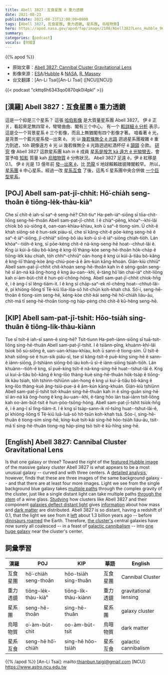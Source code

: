 ```yaml
---
title: Abell 3827：互食星團 ê 重力透鏡
date: 2021-08-23
publishdate: 2021-08-23T12:00:00+0800
tags: [Abell 3827, 互食星團, 重力透鏡, 星系團, 烏暗物質]
hero: https://apod.nasa.gov/apod/fap/image/2108/Abell3827Lens_Hubble_960.jpg
summary:
categories: [podcast]
vocals: [阿錕]
---
```


{{% apod %}}

- 原始文章：[Abell 3827: Cannibal Cluster Gravitational Lens](https://apod.nasa.gov/apod/ap210823.html)
- 影像來源：[ESA](https://www.esa.int/)/[Hubble](https://esahubble.org/) & [NASA](https://www.nasa.gov/), [R. Massey](http://www.astro.dur.ac.uk/~rjm/cv.php)
- 台文翻譯：[An-Li Tsai][An-Li Tsai] ([NCU][NCU])

{{< podcast "ckttq6h6343qo0870qk0l4pkl" >}}

## [漢羅] Abell 3827：互食星團 ê 重力透鏡
這是一个抑是三个星系？
這張 [哈伯影像][featured Hubble image] 是大質量星系團 Abell 3827。
伊 ê 正爿，看起來足無四常 ê，彎彎曲曲、閣有三个中心。
有一个 [較詳細 ê 分析][detailed analysis] 表示，這是仝一个背景星系 ê 三个影像，而且上無猶閣有四个影像才著。
咱看著 ê 光，是背景一个藍光星系發--出來 ê。
光 ùi [幾若條無仝 ê 光路][multiple paths] 迵過星系團複雜 ê 重力到遮，to̍h 親像遠方 ê 光 ùi 幾若條無仝 ê 光路迵過紅酒杯仔 ê [頷頸][through the stem] 仝款。
[研究][Studying] 像 Abell 3827 這款星系團 kah in ê 成員 [星系是按怎 kā 遠方 ê 光拗彎去][galaxies deflect distant light]，會當予咱 [知影][information] 質量 kah [烏暗物質][dark matter] ê 分佈狀況。
Abell 3827 足遠 ê，伊 ê 紅移是 0.1。
伊 ê 光是 13  億年前 [發--出來 ê][left]，比 [恐龍][dinosaurs roamed] tī 地球賴賴趖彼陣閣較早。
所以，[星系團][the cluster's] ê 中心星系，經過一改 [星系互食][galactic cannibalism] 了後，這馬 tī 星系團中央合併做 [一个巨型星系][one huge galaxy]。

## [POJ] Abell sam-pat-jī-chhit: Hō͘-chia̍h seng-thoân ê tiōng-le̍k-thàu-kiàⁿ
Che sī chi̍t-ê iah-sī saⁿ-ê seng-hē?
Chit-tiuⁿ Ha-peh-iáⁿ-siōng sī tōa-chit-liōng seng-hē-thoân Abell sam-pat-jī-chhit.
I ê chiàⁿ-pêng, khòaⁿ--khí-lâi chiok bô sù-siông ê, oan-oan-khiau-khiau, koh ū saⁿ-ê tiong-sim.
Ū chi̍t-ê khah siông-sè ê hun-sek piáu-sī, che sī kâng-chi̍t-ê pōe-kéng seng-hē ê saⁿ-ê iáⁿ-siōng, jî-chhiáⁿ siōng-bô iáu koh-ū sì-ê iáⁿ-siōng chiah-tio̍h.
Lán khòaⁿ--tio̍h-ê kng, sī pōe-kéng chi̍t-ê nâ-kng-seng-hē hoat--chhut-lâi ê.
Kng ùi kúi-ā-tiâu bô-kâng ê kng-lō͘ thàng-kòe seng-hē-thoân ho̍k-cha̍p ê tiōng-le̍k kàu chiah, to̍h chhiⁿ-chhiūⁿ oán-hong ê kng ùi kúi-ā-tiâu bô-kâng ê kng-lō͘ thàng-kòe âng-chiú-poe-á ê ām-kún kāng-khoán.
Gián-kiù chhiūⁿ Abell sam-pat-jī-chhit chit-khoán seng-hē-thoân kah in ê sêng-goân seng-hē sī án-ná kā ông-hong ê kng āu-oan--khì, ē-tàng hō͘ lán chai-iáⁿ chit-liōng kah o͘-àm-bu̍t-chit ê hun-pò͘-chōng-hóng.
Abell sam-pat-jī-chhit chiok-hn̄g ê, i ê ang-î sī lêng-tiám-it.
I ê kng sī cha̍p-saⁿ-ek nî-chêng hoat--chhut-lâi-ê, pí khióng-liông tī Tē-kiû lōa-lōa-sô hit-chūn koh-khah chá.
Só͘-í, seng-hē-thoân ê tiong-sim seng-hē, kéng-kòe chi̍t-kái seng-hē hō͘-chia̍h liáu-āu, chit-má tī seng-hē-thoân tiong-ng ha̍p-pèng chò chi̍t-ê kū-hêng seng-hē.

## [KIP] Abell sam-pat-jī-tshit: Hōo-tsia̍h sing-thuân ê tiōng-li̍k-thàu-kiànn
Tse sī tsi̍t-ê iah-sī sann-ê sing-hē?
Tsit-tiunn Ha-peh-iánn-siōng sī tuā-tsit-liōng sing-hē-thuân Abell sam-pat-jī-tshit.
I ê tsiànn-pîng, khuànn-khí-lâi tsiok bô sù-siông ê, uan-uan-khiau-khiau, koh ū sann-ê tiong-sim.
Ū tsi̍t-ê khah siông-sè ê hun-sik piáu-sī, tse sī kâng-tsi̍t-ê puē-kíng sing-hē ê sann-ê iánn-siōng, jî-tshiánn siōng-bô iáu koh-ū sì-ê iánn-siōng tsiah-tio̍h.
Lán khuànn--tio̍h-ê kng, sī puē-kíng tsi̍t-ê nâ-kng-sing-hē huat--tshut-lâi ê.
Kng uì kuí-ā-tiâu bô-kâng ê kng-lōo thàng-kuè sing-hē-thuân ho̍k-tsa̍p ê tiōng-li̍k kàu tsiah, to̍h tshinn-tshiūnn uán-hong ê kng uì kuí-ā-tiâu bô-kâng ê kng-lōo thàng-kuè âng-tsiú-pue-á ê ām-kún kāng-khuán.
Gián-kiù tshiūnn Abell sam-pat-jī-tshit tsit-khuán sing-hē-thuân kah in ê sîng-guân sing-hē sī án-ná kā ông-hong ê kng āu-uan--khì, ē-tàng hōo lán tsai-iánn tsit-liōng kah oo-àm-bu̍t-tsit ê hun-pòo-tsōng-hóng.
Abell sam-pat-jī-tshit tsiok-hn̄g ê, i ê ang-î sī lîng-tiám-it.
I ê kng sī tsa̍p-sann-ik nî-tsîng huat--tshut-lâi-ê, pí khióng-liông tī Tē-kiû luā-luā-sô hit-tsūn koh-khah tsá.
Sóo-í, sing-hē-thuân ê tiong-sim sing-hē, kíng-kuè tsi̍t-kái sing-hē hōo-tsia̍h liáu-āu, tsit-má tī sing-hē-thuân tiong-ng ha̍p-pìng tsò tsi̍t-ê kū-hîng sing-hē.

## [English] Abell 3827: Cannibal Cluster Gravitational Lens
Is that one galaxy or three?
Toward the right of the [featured Hubble image][featured Hubble image] of the massive galaxy cluster Abell 3827 is what appears to be a most unusual galaxy -- curved and with three centers.
A [detailed analysis][detailed analysis], however, finds that these are three images of the same background galaxy -- and that there are at least four more images.
Light we see from the single background blue galaxy takes [multiple paths][multiple paths] through the complex gravity of the cluster, just like a single distant light can take multiple paths [through the stem][through the stem] of a wine glass.
[Studying][Studying] how clusters like Abell 3827 and their component [galaxies deflect distant light][galaxies deflect distant light] gives [information][information] about how mass and [dark matter][dark matter] are distributed.
Abell 3827 is so distant, having a redshift of 0.1, that the light we see from it [left][left] about 1.3 billion years ago -- before [dinosaurs roamed][dinosaurs roamed] the Earth.
Therefore, [the cluster's][the cluster's] central galaxies have now surely all coalesced -- in a feast of [galactic cannibalism][galactic cannibalism] -- into [one huge galaxy][one huge galaxy] near the cluster's center.

## 詞彙學習

|漢羅|POJ|KIP|華語|English|
|-|-|-|-|-|
|互食星團|hō͘-chia̍h seng-thoân|hōo-tsia̍h sing-thuân|互食星團|Cannibal Cluster|
|重力透鏡|tiōng-le̍k-thàu-kiàⁿ|tiōng-li̍k-thàu-kiànn|重力透鏡|gravitational lensing|
|星系團|seng-hē-thoân|sing-hē-thuân|星系團|galaxy cluster|
|烏暗物質|o͘-àm-bu̍t-chit|oo-àm-bu̍t-tsit|烏暗物質|dark matter|
|星系互食|seng-hē hō͘-chia̍h|sing-hē hōo-tsia̍h|星系互食|galactic cannibalism|

{{% /apod %}}
[An-Li Tsai]: mailto:thianbun.taigi@gmail.com
[NCU]: https://www.astro.ncu.edu.tw


[featured Hubble image]:https://esahubble.org/images/potw2118a/
[detailed analysis]:https://academic.oup.com/mnras/article/477/1/669/4974390
[multiple paths]:https://en.wikipedia.org/wiki/Gravitational_lens
[through the stem]:https://youtu.be/vLp6CwElGP4
[Studying]:https://i.pinimg.com/originals/94/6e/ff/946eff7741c6af1436dfe4975d31d95c.jpg
[galaxies deflect distant light]:https://youtu.be/VeAVmp9MLH4
[information]:https://aasnova.org/2020/07/21/the-fault-in-our-unaligned-stars/
[dark matter]:https://science.nasa.gov/astrophysics/focus-areas/what-is-dark-energy
[left]:http://www.astro.ucla.edu/~wright/CosmoCalc.html
[dinosaurs roamed]:https://youtu.be/3_UJOdFx89I
[the cluster's]:https://apod.nasa.gov/apod/ap980831.html
[galactic cannibalism]:https://www.universetoday.com/89086/galactic-cannibalism/
[one huge galaxy]:https://en.wikipedia.org/wiki/ESO_146-5

